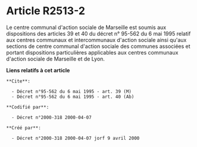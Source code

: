 # Article R2513-2

Le centre communal d'action sociale de Marseille est soumis aux dispositions des articles 39 et 40 du décret n° 95-562 du 6
mai 1995 relatif aux centres communaux et intercommunaux d'action sociale ainsi qu'aux sections de centre communal d'action
sociale des communes associées et portant dispositions particulières applicables aux centres communaux d'action sociale de
Marseille et de Lyon.

**Liens relatifs à cet article**

	**Cite**:

	  - Décret n°95-562 du 6 mai 1995 - art. 39 (M)
	  - Décret n°95-562 du 6 mai 1995 - art. 40 (Ab)

	**Codifié par**:

	  - Décret n°2000-318 2000-04-07

	**Créé par**:

	  - Décret n°2000-318 2000-04-07 jorf 9 avril 2000
